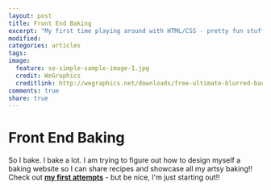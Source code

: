 ```yaml
---
layout: post
title: Front End Baking
excerpt: "My first time playing around with HTML/CSS - pretty fun stuff"
modified:
categories: articles
tags:
image:
  feature: so-simple-sample-image-1.jpg
  credit: WeGraphics
  creditlink: http://wegraphics.net/downloads/free-ultimate-blurred-background-pack/
comments: true
share: true
---
```


# Front End Baking

So I bake. I bake a lot. I am trying to figure out how to design myself a baking website so I can share recipes and showcase all my artsy baking!! Check out [**my first attempts**]() - but be nice, I'm just starting out!!